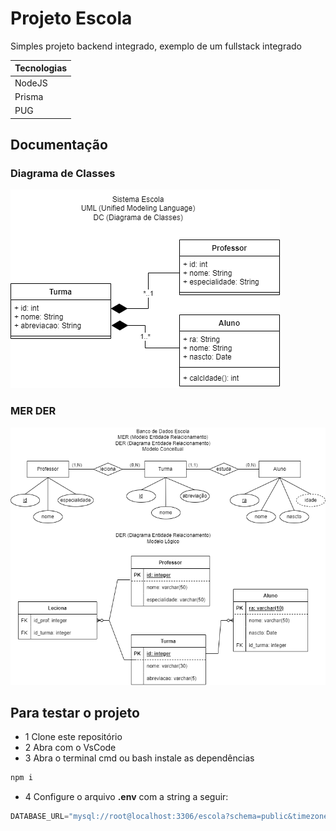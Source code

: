 # Projeto Escola
Simples projeto backend integrado, exemplo de um fullstack integrado

|Tecnologias|
|-|
|NodeJS|
|Prisma|
|PUG|

## Documentação
### Diagrama de Classes
![DC](./docs/dc_escola_2.0.png)
### MER DER
![DC](./docs/der_escola_1.0.png)

## Para testar o projeto
- 1 Clone este repositório
- 2 Abra com o VsCode
- 3 Abra o terminal cmd ou bash instale as dependências
```bash
npm i
```
- 4 Configure o arquivo **.env** com a string a seguir:
```js
DATABASE_URL="mysql://root@localhost:3306/escola?schema=public&timezone=UTC"
```